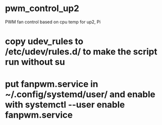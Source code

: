 # pwm_control_up2
PWM fan control based on cpu temp for up2, Pi

# copy udev_rules to /etc/udev/rules.d/ to make the script run without su

# put fanpwm.service in ~/.config/systemd/user/ and enable with systemctl --user enable fanpwm.service
